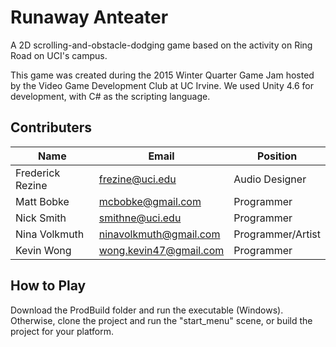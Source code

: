 # Runaway Anteater
A 2D scrolling-and-obstacle-dodging game based on the activity on Ring Road on UCI's campus.

This game was created during the 2015 Winter Quarter Game Jam hosted by the Video Game Development Club at UC Irvine. We used Unity 4.6 for development, with C# as the scripting language.

## Contributers
| Name  | Email | Position |
| ------------- | ------------- | ------------- |
| Frederick Rezine | frezine@uci.edu | Audio Designer |
| Matt Bobke  | mcbobke@gmail.com  | Programmer |
| Nick Smith | smithne@uci.edu | Programmer|
| Nina Volkmuth | ninavolkmuth@gmail.com | Programmer/Artist |
| Kevin Wong | wong.kevin47@gmail.com | Programmer |

## How to Play
Download the ProdBuild folder and run the executable (Windows). Otherwise, clone the project and run the "start_menu" scene, or build the project for your platform.

